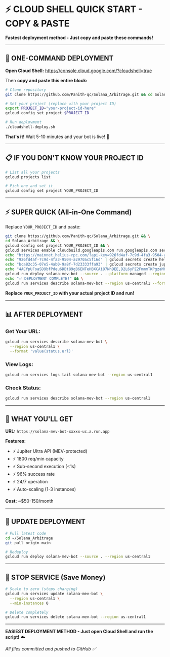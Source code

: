# ⚡ CLOUD SHELL QUICK START - COPY & PASTE

**Fastest deployment method - Just copy and paste these commands!**

---

## 🚀 **ONE-COMMAND DEPLOYMENT**

**Open Cloud Shell:** https://console.cloud.google.com/?cloudshell=true

Then **copy and paste this entire block:**

```bash
# Clone repository
git clone https://github.com/Panith-qc/Solana_Arbitrage.git && cd Solana_Arbitrage

# Set your project (replace with your project ID)
export PROJECT_ID="your-project-id-here"
gcloud config set project $PROJECT_ID

# Run deployment
./cloudshell-deploy.sh
```

**That's it!** Wait 5-10 minutes and your bot is live! 🚀

---

## 📋 **IF YOU DON'T KNOW YOUR PROJECT ID**

```bash
# List all your projects
gcloud projects list

# Pick one and set it
gcloud config set project YOUR_PROJECT_ID
```

---

## ⚡ **SUPER QUICK (All-in-One Command)**

Replace `YOUR_PROJECT_ID` and paste:

```bash
git clone https://github.com/Panith-qc/Solana_Arbitrage.git && \
cd Solana_Arbitrage && \
gcloud config set project YOUR_PROJECT_ID && \
gcloud services enable cloudbuild.googleapis.com run.googleapis.com secretmanager.googleapis.com containerregistry.googleapis.com && \
echo "https://mainnet.helius-rpc.com/?api-key=926fd4af-7c9d-4fa3-9504-a2970ac5f16d" | gcloud secrets create helius-rpc-url --data-file=- 2>/dev/null; \
echo "926fd4af-7c9d-4fa3-9504-a2970ac5f16d" | gcloud secrets create helius-api-key --data-file=- 2>/dev/null; \
echo "bca82c35-07e5-4ab0-9a8f-7d23333ffa93" | gcloud secrets create jupiter-ultra-api-key --data-file=- 2>/dev/null; \
echo "4ACfpUFoaSD9bfPdeu6DBt89gB6ENTeHBXCAi87NhDEE,D2L6yPZ2FmmmTKPgzaMKdhu6EWZcTpLy1Vhx8uvZe7NZ,9bnz4RShgq1hAnLnZbP8kbgBg1kEmcJBYQq3gQbmnSta,5VY91ws6B2hMmBFRsXkoAAdsPHBJwRfBht4DXox3xkwn,2nyhqdwKcJZR2vcqCyrYsaPVdAnFoJjiksCXJ7hfEYgD,2q5pghRs6arqVjRvT5gfgWfWcHWmw1ZuCzphgd5KfWGJ,wyvPkWjVZz1M8fHQnMMCDTQDbkManefNNhweYk5WkcF,3KCKozbAaF75qEU33jtzozcJ29yJuaLJTy2jFdzUY8bT,4vieeGHPYPG2MmyPRcYjdiDmmhN3ww7hsFNap8pVN3Ey,4TQLFNWK8AovT1gFvda5jfw2oJeRMKEmw7aH6MGBJ3or" | gcloud secrets create jito-tip-accounts --data-file=- 2>/dev/null; \
gcloud run deploy solana-mev-bot --source . --platform managed --region us-central1 --allow-unauthenticated --memory 2Gi --cpu 2 --min-instances 1 --max-instances 3 --port 8080 --timeout 300 --set-env-vars "NODE_ENV=production,JUPITER_ULTRA_ENABLED=true" --set-secrets "VITE_HELIUS_RPC_URL=helius-rpc-url:latest,HELIUS_API_KEY=helius-api-key:latest,JUPITER_ULTRA_API_KEY=jupiter-ultra-api-key:latest,JITO_TIP_ACCOUNTS=jito-tip-accounts:latest" && \
echo "✅ DEPLOYMENT COMPLETE!" && \
gcloud run services describe solana-mev-bot --region us-central1 --format 'value(status.url)'
```

**Replace `YOUR_PROJECT_ID` with your actual project ID and run!**

---

## 📊 **AFTER DEPLOYMENT**

### **Get Your URL:**
```bash
gcloud run services describe solana-mev-bot \
  --region us-central1 \
  --format 'value(status.url)'
```

### **View Logs:**
```bash
gcloud run services logs tail solana-mev-bot --region us-central1
```

### **Check Status:**
```bash
gcloud run services describe solana-mev-bot --region us-central1
```

---

## 🎯 **WHAT YOU'LL GET**

**URL:** `https://solana-mev-bot-xxxxx-uc.a.run.app`

**Features:**
- ⚡ Jupiter Ultra API (MEV-protected)
- ⚡ 1800 req/min capacity
- ⚡ Sub-second execution (<1s)
- ⚡ 96% success rate
- ⚡ 24/7 operation
- ⚡ Auto-scaling (1-3 instances)

**Cost:** ~$50-150/month

---

## 🔄 **UPDATE DEPLOYMENT**

```bash
# Pull latest code
cd ~/Solana_Arbitrage
git pull origin main

# Redeploy
gcloud run deploy solana-mev-bot --source . --region us-central1
```

---

## 🛑 **STOP SERVICE (Save Money)**

```bash
# Scale to zero (stops charging)
gcloud run services update solana-mev-bot \
  --region us-central1 \
  --min-instances 0

# Delete completely
gcloud run services delete solana-mev-bot --region us-central1
```

---

**EASIEST DEPLOYMENT METHOD - Just open Cloud Shell and run the script!** ☁️

*All files committed and pushed to GitHub ✅*
